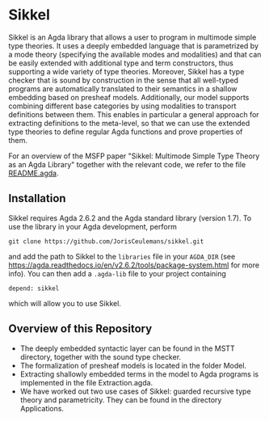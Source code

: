 # Sikkel

Sikkel is an Agda library that allows a user to program in multimode simple type theories.
It uses a deeply embedded language that is parametrized by a mode theory (specifying the available modes and modalities) and that can be easily extended with additional type and term constructors, thus supporting a wide variety of type theories.
Moreover, Sikkel has a type checker that is sound by construction in the sense that all well-typed programs are automatically translated to their semantics in a shallow embedding based on presheaf models.
Additionally, our model supports combining different base categories by using modalities to transport definitions between them.
This enables in particular a general approach for extracting definitions to the meta-level, so that we can use the extended type theories to define regular Agda functions and prove properties of them.

For an overview of the MSFP paper "Sikkel: Multimode Simple Type Theory as an Agda Library" together with the relevant code, we refer to the file [README.agda](README.agda).

## Installation

Sikkel requires Agda 2.6.2 and the Agda standard library (version 1.7).
To use the library in your Agda development, perform

```
git clone https://github.com/JorisCeulemans/sikkel.git
```

and add the path to Sikkel to the `libraries` file in your `AGDA_DIR` (see https://agda.readthedocs.io/en/v2.6.2/tools/package-system.html for more info).
You can then add a `.agda-lib` file to your project containing

```
depend: sikkel
```

which will allow you to use Sikkel.

## Overview of this Repository

* The deeply embedded syntactic layer can be found in the MSTT directory, together with the sound type checker.
* The formalization of presheaf models is located in the folder Model.
* Extracting shallowly embedded terms in the model to Agda programs is implemented in the file Extraction.agda.
* We have worked out two use cases of Sikkel: guarded recursive type theory and parametricity. They can be found in the directory Applications.
